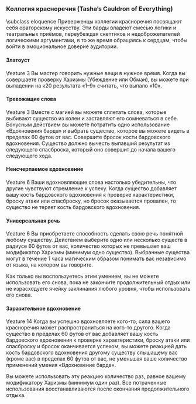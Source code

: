 ### Коллегия красноречия (Tasha’s Cauldron of Everything)
\subclass eloquence
Приверженцы коллегии красноречия посвящают себя ораторскому искусству. Эти барды владеют смесью логики и театральных приёмов, переубеждая скептиков и недоброжелателей логическими аргументами, в то же время обращаясь к сердцам, чтобы войти в эмоциональное доверие аудитории.

#### Златоуст
\feature 3
Вы мастер говорить нужные вещи в нужное время. Когда вы совершаете проверку Харизмы (Убеждение или Обман), вы можете при выпадении на к20 результата «1–9» считать, что выпало «10».

#### Тревожащие слова
\feature 3
Вместе с магией вы можете сплетать слова, которые выбивают существо из колеи и заставляют его сомневаться в себе. Бонусным действием вы можете потратить одно использование «Вдохновения барда» и выбрать существо, которое вы можете видеть в пределах 60 футов от вас. Совершите бросок кости бардовского вдохновения. Существо должно вычесть выпавший результат из следующего спасброска, который оно совершит до начала вашего следующего хода.

#### Неисчерпаемое вдохновение
\feature 6
Ваши вдохновляющие слова настолько убедительны, что другие чувствуют стремление к успеху. Когда существо добавляет вашу кость бардовского вдохновения к проверке характеристики, броску атаки или спасброску, но бросок оказывается провален, то существо не теряет кость бардовского вдохновения.

#### Универсальная речь
\feature 6
Вы приобретаете способность сделать свою речь понятной любому существу. Действием выберите одно или несколько существ в радиусе 60 футов от вас, количество которых не превышает ваш модификатор Харизмы (минимум одно существо). Выбранные существа могут в течение 1 часа магическим образом понимать вас независимо от языка, на котором вы говорите.

Как только вы воспользуетесь этим умением, вы не можете использовать его снова, пока не закончите продолжительный отдых или не израсходуете ячейку заклинания любого уровня, чтобы использовать его снова.

#### Заразительное вдохновение
\feature 14
Когда вы успешно вдохновляете кого-то, сила вашего красноречия может распространиться на кого-то другого. Когда существо в пределах 60 футов от вас добавляет вашу кость бардовского вдохновения к проверке характеристики, броску атаки или спасброску и бросок оканчивается успехом, вы можете реакцией дать кость бардовского вдохновения другому существу слышащему вас (кроме вас) в пределах 60 футов от вас, не уменьшая ваше количество применений умения «Вдохновение барда».

Вы можете использовать эту реакцию количество раз, равное вашему модификатору Харизмы (минимум один раз). Все потраченные использования восстанавливаются после окончания продолжительного отдыха.
